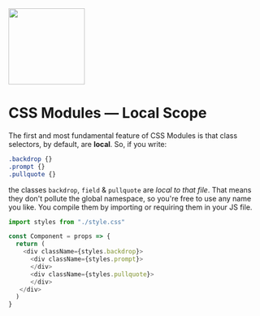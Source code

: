 <img src="https://raw.githubusercontent.com/css-modules/logos/master/css-modules-logo.png" width="150" height="150" />

# CSS Modules — Local Scope

The first and most fundamental feature of CSS Modules is that class selectors, by default, are **local**. So, if you write:

```css
.backdrop {}
.prompt {}
.pullquote {}
```

the classes `backdrop`, `field` & `pullquote` are *local to that file*. That means they don't pollute the global namespace, so you're free to use any name you like. You compile them by importing or requiring them in your JS file.

```js
import styles from "./style.css"

const Component = props => {
  return (
    <div className={styles.backdrop}>
      <div className={styles.prompt}>
      </div>
      <div className={styles.pullquote}>
      </div>
   </div>
  )
}
```

